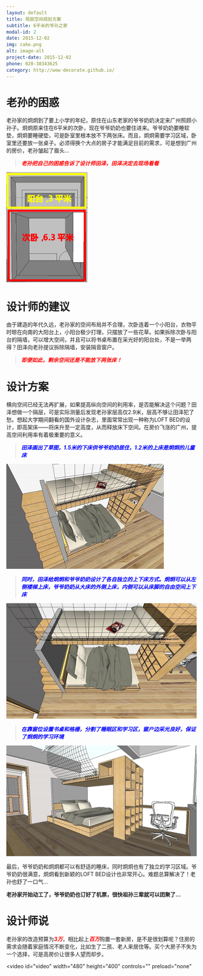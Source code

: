 ```yaml
---
layout: default
title: 局部空间规划方案
subtitle: 6平米的爷孙之家
modal-id: 2
date: 2015-12-02
img: cake.png
alt: image-alt
project-date: 2015-12-02
phone: 020-38343625
category: http://wow-decorate.github.io/
---
```

# 老孙的困惑
<p align="left">老孙家的炯炯到了要上小学的年纪，原住在山东老家的爷爷奶奶决定来广州照顾小孙子。炯炯原来住在6平米的次卧，现在爷爷奶奶也要住进来。爷爷奶奶要睡软垫，炯炯要睡硬垫，可是卧室里根本放不下两张床。而且，炯炯需要学习区域，卧室里还要放一张桌子。必须得换个大点的房子才能满足目前的需求，可是想到广州的房价，老孙皱起了眉头...</p>

> <font color="red"><b><i><p align="left">老孙把自己的困惑告诉了设计师田泽，田泽决定去现场看看</p></i></b></font>

![1](/img/portfolio/1.png)

# 设计师的建议
<p align="left">由于建造的年代久远，老孙家的空间布局并不合理，次卧连着一个小阳台，衣物平时晾在向南的大阳台上，小阳台极少打理，只摆放了一些花草。如果拆除次卧与阳台的隔墙，可以增大空间，并且可以将书桌布置在采光好的阳台处，不是一举两得？田泽向老孙提议拆除隔墙，安装隔音窗户。</p>

> <font color="red"><b><i><p align="left">即便如此，剩余空间还是不能放下两张床！</p></i></b></font>

# 设计方案
<p align="left">横向空间已经无法再扩展，如果提高纵向空间的利用率，是否能解决这个问题？田泽想做一个隔层，可是实际测量后发现老孙家层高仅2.9米，层高不够让田泽犯了愁。想起大学期间翻看的国外设计杂志，里面常常出现一种称为LOFT BED的设计，即高架床——将床升至一定高度，从而释放床下空间。在房价飞涨的广州，提高空间利用率有着极重要的意义。</p>

> <font color="blue"><b><i><p align="left">田泽画出了草图，1.5米的下床供爷爷奶奶居住，1.2米的上床是炯炯的儿童床</p></i></b></font>

![1](/img/portfolio/2.png)

> <font color="blue"><b><i><p align="left">同时，田泽给炯炯和爷爷奶奶设计了各自独立的上下床方式。炯炯可以从左侧楼梯上床，爷爷奶奶从大床的外侧上床，内侧可以从床脚的自由空间上下床</p></i></b></font>

![1](/img/portfolio/3.png)  

> <font color="blue"><b><i><p align="left">在靠窗位设置书桌和格栅，分割了睡眠区和学习区，窗户边采光良好，保证了炯炯的学习环境</p></i></b></font>


![1](/img/portfolio/4.png)

<p align="left">最后，爷爷奶奶和炯炯都可以有舒适的睡床，同时炯炯也有了独立的学习区域。爷爷奶奶很满意，炯炯看到新颖的LOFT BED设计也非常开心。难题总算解决了！老孙也舒了一口气... </p>
 
<p align="left"><b>老孙家开始动工了，爷爷奶奶也订好了机票，很快祖孙三辈就可以团聚了...</b></p>

# 设计师说
<p align="left">老孙家的改造预算为<b><i><font color="red">3万</font></i></b>，相比起上<b><i><font color="red">百万</font></i></b>购置一套新房，是不是很划算呢？住房的需求会随着家庭情况不断变化，比如生了二孩、老人来居住等。买个大房子不失为一个选择，可是高房价让很多人望而却步。</p>


<video id="video" width="480" height="400" controls="" preload="none" 
<source id="mp4" src="http://media.w3.org/2010/05/sintel/trailer.mp4" type="video/mp4">
</video>